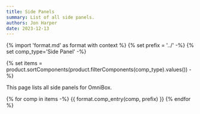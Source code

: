 ```yaml
---
title: Side Panels
summary: List of all side panels.
authors: Jon Harper
date: 2023-12-13
---
```


{% import 'format.md' as format with context %}
{% set prefix = '../' -%}
{% set comp_type='Side Panel' -%}

{% set items = product.sortComponents(product.filterComponents(comp_type).values()) -%}

This page lists all side panels for OmniBox.

{% for comp in items -%}
{{ format.comp_entry(comp, prefix) }}
{% endfor %}